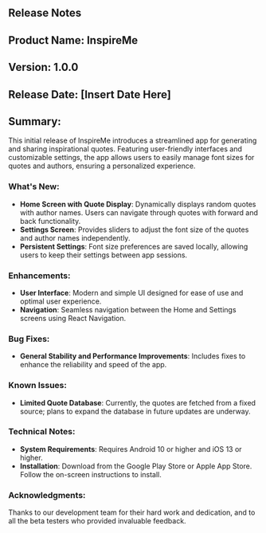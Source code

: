 ## Release Notes

## Product Name: InspireMe

## Version: 1.0.0

## Release Date: [Insert Date Here]

## Summary:

This initial release of InspireMe introduces a streamlined app for generating and sharing inspirational quotes.
Featuring user-friendly interfaces and customizable settings, the app allows users to easily manage font sizes for
quotes and authors, ensuring a personalized experience.

### What's New:

- **Home Screen with Quote Display**: Dynamically displays random quotes with author names. Users can navigate through
  quotes with forward and back functionality.
- **Settings Screen**: Provides sliders to adjust the font size of the quotes and author names independently.
- **Persistent Settings**: Font size preferences are saved locally, allowing users to keep their settings between app
  sessions.

### Enhancements:

- **User Interface**: Modern and simple UI designed for ease of use and optimal user experience.
- **Navigation**: Seamless navigation between the Home and Settings screens using React Navigation.

### Bug Fixes:

- **General Stability and Performance Improvements**: Includes fixes to enhance the reliability and speed of the app.

### Known Issues:

- **Limited Quote Database**: Currently, the quotes are fetched from a fixed source; plans to expand the database in
  future updates are underway.

### Technical Notes:

- **System Requirements**: Requires Android 10 or higher and iOS 13 or higher.
- **Installation**: Download from the Google Play Store or Apple App Store. Follow the on-screen instructions to
  install.

### Acknowledgments:

Thanks to our development team for their hard work and dedication, and to all the beta testers who provided invaluable
feedback.
